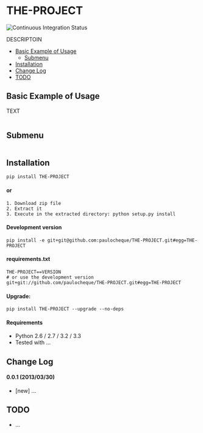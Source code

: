 THE-PROJECT
====================

![Continuous Integration Status](https://secure.travis-ci.org/paulocheque/THE-PROJECT.png)

DESCRIPTOIN

* [Basic Example of Usage](#basic-example-of-usage)
  * [Submenu](#submenu)
* [Installation](#installation)
* [Change Log](#change-log)
* [TODO](#todo)

Basic Example of Usage
------------------------

TEXT

```python
```

Submenu
------------
```python
```


Installation
------------

```
pip install THE-PROJECT
```

#### or

```
1. Download zip file
2. Extract it
3. Execute in the extracted directory: python setup.py install
```

#### Development version

```
pip install -e git+git@github.com:paulocheque/THE-PROJECT.git#egg=THE-PROJECT
```

#### requirements.txt

```
THE-PROJECT==VERSION
# or use the development version
git+git://github.com/paulocheque/THE-PROJECT.git#egg=THE-PROJECT
```

#### Upgrade:

```
pip install THE-PROJECT --upgrade --no-deps
```

#### Requirements

* Python 2.6 / 2.7 / 3.2 / 3.3
* Tested with ...


Change Log
-------------

#### 0.0.1 (2013/03/30)

* [new] ...


TODO
-------------

* ...
